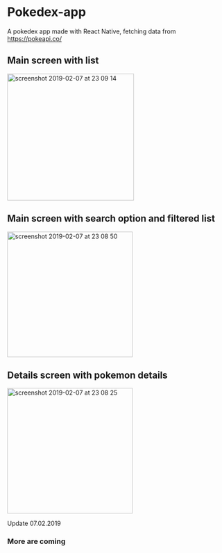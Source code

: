 # Pokedex-app
A pokedex app made with React Native,
fetching data from https://pokeapi.co/

## Main screen with list
<img width="292" alt="screenshot 2019-02-07 at 23 09 14" src="https://user-images.githubusercontent.com/11368889/52446428-45bcc580-2b2e-11e9-9e39-2749c1d3ceec.png">

## Main screen with search option and filtered list
<img width="289" alt="screenshot 2019-02-07 at 23 08 50" src="https://user-images.githubusercontent.com/11368889/52446464-66851b00-2b2e-11e9-8ebd-36c2442fc53e.png">

## Details screen with pokemon details
<img width="289" alt="screenshot 2019-02-07 at 23 08 25" src="https://user-images.githubusercontent.com/11368889/52446478-70a71980-2b2e-11e9-902d-c16afd853acb.png">

Update 07.02.2019
### More are coming
